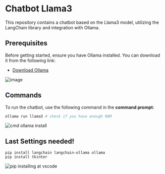 # Chatbot Llama3

This repository contains a chatbot based on the Llama3 model, utilizing the LangChain library and integration with Ollama.

## Prerequisites

Before getting started, ensure you have Ollama installed. You can download it from the following link:

- [Download Ollama](https://ollama.com/download)

![image](https://github.com/user-attachments/assets/99284b6a-4dd5-4eb2-8d1a-7d8bd2c6bd25)

## Commands

To run the chatbot, use the following command in the **command prompt**:

```bash
ollama run llama3 # check if you have enough RAM
```

![cmd ollama install](https://github.com/user-attachments/assets/5edcece5-8a55-4322-b81b-a209c9140b07)

## Last Settings needed!
```
pip install langchain langchain-ollama ollama
pip install tkinter
```
![pip installing at vscode](https://github.com/user-attachments/assets/3443cfde-5bb9-4247-9730-58d7ae4a06a4)


